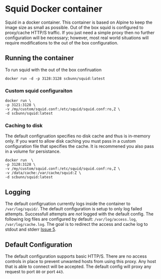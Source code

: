 # Squid Docker container
Squid in a docker container.  This container is based on Alpine to keep the image size as small as possible.  Out of the box squid is configured to proxy/cache HTTP/S traffic.  If you just need a simple proxy then no further configuration will be necessary; however, most real world situations will require modifications to the out of the box configuration.

## Running the container
To run squid with the out of the box confiruation 

```
docker run -d -p 3128:3128 scbunn/squid:latest
```


### Custom squid configuraiton

```
docker run \
-p 3121:3128 \
-v /my/custom/squid.conf:/etc/squid/squid.conf:ro,Z \
-d scbunn/squid:latest
```

### Caching to disk
The default configruation specifies no disk cache and thus is in-memory only.  If you want to allow disk caching you must pass in a custom configuration file that specifies the cache.  It is recommened you also pass in a volume for persistance.

```
docker run  \
-p 3128:3128 \
-v /my/custom/squid.conf:/etc/squid/squid.conf:ro,Z \
-v /data/cache:/var/cache/squid:Z \
-d scbunn/squid:latest
```


## Logging
The default configruation currently logs inside the container to `/var/log/squid/`.  The default configuration is setup to only log failed attempts.  Successfull attempts are *not* logged with the default config. The following log files are configured by default: `/var/log/access.log`, `/var/log/cache.log`.  The goal is to redirect the access and cache log to stdout and stderr [Issue 5](https://github.com/scbunn/docker-squid/issues/5).

## Default Configuration
The default configuration supports basic HTTP/S.  There are no access controls in place to prevent unwanted hosts from using this proxy.  Any host that is able to connect will be accepted.  The default config will proxy any request to port `80` or port `443`.
